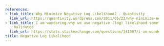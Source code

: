 ```yaml
---
references:
- link_title: Why Minimize Negative Log Likelihood? - Quantivity
  link_url: https://quantivity.wordpress.com/2011/05/23/why-minimize-negative-log-likelihood/
- link_title: I am wondering why we use negative (log) likelihood sometimes? - Cross
    Validated
  link_url: https://stats.stackexchange.com/questions/141087/i-am-wondering-why-we-use-negative-log-likelihood-sometimes
title: Negative Log Likelihood
---
```

